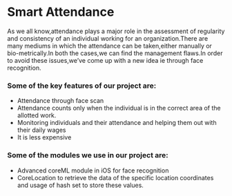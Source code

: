 # Smart Attendance

As we all know,attendance plays a major role in the assessment of regularity and consistency of an individual working for an organization.There are many mediums in which the attendance can be taken,either manually or bio-metrically.In both the cases,we can find the management flaws.In order to avoid these issues,we’ve come up with a new idea ie through face recognition.

### Some of the key features of our project are:
* Attendance through face scan
* Attendance counts only when the individual is in the correct area of the allotted work.
* Monitoring individuals and their attendance and helping them out with their daily wages
* It is less expensive

### Some of the modules we use in our project are:
* Advanced coreML module in iOS for face recognition
* CoreLocation to retrieve the data of the specific location coordinates and usage of hash set to store these values.
